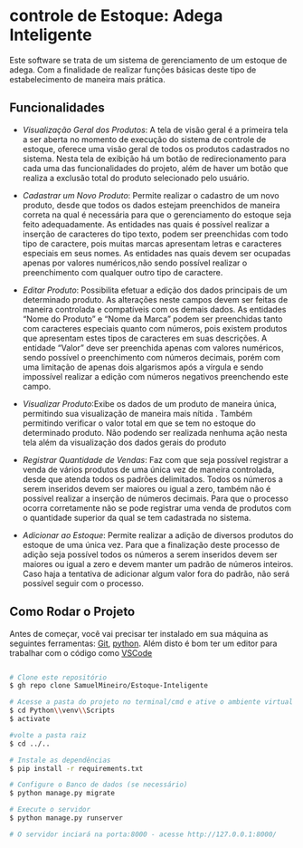 # controle de Estoque: Adega Inteligente

Este software se trata de um sistema de gerenciamento de um estoque de adega. Com a finalidade de realizar funções básicas deste tipo de estabelecimento de maneira mais prática.

## Funcionalidades

- *Visualização Geral dos Produtos*: A tela de visão geral é a primeira tela a ser aberta no momento de execução do sistema de controle de estoque, oferece uma visão geral de todos os produtos cadastrados no sistema. 
	Nesta tela de exibição há um botão de redirecionamento para cada uma das funcionalidades do projeto, além de haver um botão que realiza a exclusão total do produto selecionado pelo usuário.
	 

- *Cadastrar um Novo Produto*: Permite realizar o cadastro de um novo produto, desde que todos os dados estejam preenchidos de maneira correta na qual é necessária para que o gerenciamento do estoque seja feito adequadamente.
	As entidades nas quais é possível realizar a inserção de caracteres do tipo texto, podem ser preenchidas com todo tipo de caractere, pois muitas marcas apresentam letras e caracteres especiais em seus nomes.
	As entidades nas quais devem ser ocupadas apenas por valores numéricos,não sendo possível realizar o preenchimento com qualquer outro tipo de caractere.
 

- *Editar Produto*: Possibilita efetuar a edição dos dados principais de um determinado produto. 
As alterações neste campos devem ser feitas de maneira controlada e compatíveis com os demais dados. 
As entidades “Nome do Produto” e “Nome da Marca” podem ser preenchidas tanto com caracteres especiais quanto com números, pois existem produtos que apresentam estes tipos de caracteres em suas descrições.
A entidade “Valor” deve ser preenchida apenas com valores numéricos, sendo possível o preenchimento com números decimais, porém com uma limitação de apenas dois algarismos após a vírgula e sendo impossível realizar a edição com números negativos preenchendo este campo.


- *Visualizar Produto*:Exibe os dados de um produto de maneira única, permitindo sua visualização de maneira mais nítida . 
Também permitindo verificar o valor total em que se tem no estoque do determinado produto. 
Não podendo ser realizada nenhuma ação nesta tela além da visualização dos dados gerais do produto
 

- *Registrar Quantidade de Vendas*: Faz com que seja possível registrar a venda de vários produtos de uma única vez de maneira controlada, desde que atenda todos os padrões delimitados.
Todos os números a serem inseridos devem ser maiores ou igual a zero, também não é possível realizar a inserção de números decimais. Para que o processo ocorra corretamente não se pode registrar uma venda de produtos com o quantidade superior da qual se tem cadastrada no sistema.


- *Adicionar ao Estoque*: Permite realizar a adição de diversos produtos do estoque de uma única vez.
Para que a finalização deste processo de adição seja possível todos os números a serem inseridos devem ser maiores ou igual a zero e devem manter um padrão de números inteiros. Caso haja a tentativa de  adicionar algum valor fora do padrão, não será possível seguir com o processo.
 

## Como Rodar o Projeto

Antes de começar, você vai precisar ter instalado em sua máquina as seguintes ferramentas:
[Git](https://git-scm.com), [python](https://www.python.org/). 
Além disto é bom ter um editor para trabalhar com o código como [VSCode](https://code.visualstudio.com/)

```bash

# Clone este repositório
$ gh repo clone SamuelMineiro/Estoque-Inteligente

# Acesse a pasta do projeto no terminal/cmd e ative o ambiente virtual
$ cd Python\\venv\\Scripts
$ activate

#volte a pasta raiz
$ cd ../..

# Instale as dependências
$ pip install -r requirements.txt

# Configure o Banco de dados (se necessário)
$ python manage.py migrate

# Execute o servidor
$ python manage.py runserver

# O servidor inciará na porta:8000 - acesse http://127.0.0.1:8000/